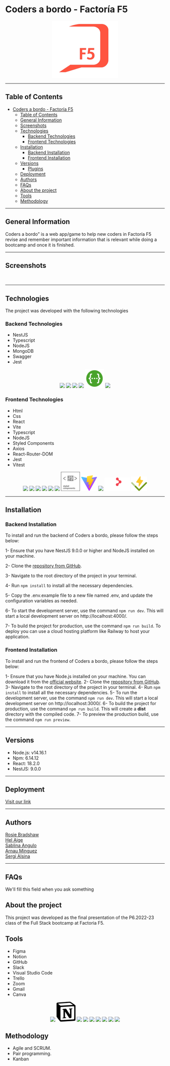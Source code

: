 # Coders a bordo - Factoría F5
 
<p align="center">
<img src="src/assets/logo.png"> 

***
## Table of Contents
- [Coders a bordo - Factoría F5](#coders-a-bordo---factoría-f5)
  - [Table of Contents](#table-of-contents)
  - [General Information](#general-information)
  - [Screenshots](#screenshots)
  - [Technologies](#technologies)
    - [Backend Technologies](#backend-technologies)
    - [Frontend Technologies](#frontend-technologies)
  - [Installation](#installation)
    - [Backend Installation](#backend-installation)
    - [Frontend Installation](#frontend-installation)
  - [Versions](#versions)
    - [Plugins](#plugins)
  - [Deployment](#deployment)
  - [Authors](#authors)
  - [FAQs](#faqs)
  - [About the project](#about-the-project)
  - [Tools](#tools)
  - [Methodology](#methodology)
***
## General Information
Coders a bordo” is a web app/game to help new coders in Factoría F5 revise    and remember important information that is relevant while doing a bootcamp and once it is finished. 

***

## Screenshots

<tab>
<tr>
<td><img src=""></td>
<td><img src=""></td>
<td><img src=""></td>
<td><img src=""></td>
</tr>
<tr>
<td><img src=""></td>
<td><img src=""></td>
<td><img src=""></td>
<td><img src=""></td>
</tr>
<tr>
<td><img src=""></td>
<td><img src=""></td>
<td><img src=""></td>
<td><img src=""></td>
</tr>
<tr>
<td><img src=""></td>
<td><img src=""></td>

***

## Technologies

The project was developed with the following technologies

### Backend Technologies

- NestJS
- Typescript
- NodeJS
- MongoDB
- Swagger
- Jest

<p align="center">
<img src= "https://www.vectorlogo.zone/logos/nestjs/nestjs-icon.svg">
<img src="https://www.vectorlogo.zone/logos/typescriptlang/typescriptlang-icon.svg">
<img src="https://www.vectorlogo.zone/logos/nodejs/nodejs-ar21.svg">
<img src="https://www.vectorlogo.zone/logos/mongodb/mongodb-ar21.svg">
<img src="src/assets/swagger.svg" width=60px>
<img src="https://www.vectorlogo.zone/logos/jestjsio/jestjsio-ar21.svg">

 </p>

### Frontend Technologies

- Html
- Css
- React
- Vite
- Typescript 
- NodeJS
- Styled Components
- Axios
- React-Router-DOM
- Jest
- Vitest

<p align="center">
<img src= "https://www.vectorlogo.zone/logos/w3_html5/w3_html5-ar21.svg">
<img src= "https://www.vectorlogo.zone/logos/w3_css/w3_css-ar21.svg">
<img src= "https://www.vectorlogo.zone/logos/reactjs/reactjs-ar21.svg">
<img src= "https://www.vectorlogo.zone/logos/typescriptlang/typescriptlang-icon.svg">
<img src= "https://www.vectorlogo.zone/logos/nodejs/nodejs-ar21.svg">
<img src= "https://www.vectorlogo.zone/logos/axios/axios-ar21.svg">
<img src= "src/assets/styled-components-1.svg" width=60px>
<img src= "src/assets/vite.svg" width=50>
<img src= "https://www.vectorlogo.zone/logos/jestjsio/jestjsio-ar21.svg">
<img src= "src/assets/react-router.svg" width=80>
<img src="src/assets/vitest.svg" width=50>


***

## Installation

### Backend Installation

To install and run the backend of Coders a bordo, please follow the steps below:

1- Ensure that you have NestJS 9.0.0 or higher and NodeJS installed on your machine.

2- Clone the [repository from GitHub](https://github.com/stranger-strings-team/back-codersabordo).

3- Navigate to the root directory of the project in your terminal.

4- Run `npm install` to install all the necessary dependencies.

5- Copy the .env.example file to a new file named .env, and update the configuration variables as needed.

6- To start the development server, use the command `npm run dev`. This will start a local development server on http://localhost:4000/.

7- To build the project for production, use the command `npm run build`. To deploy you can use a cloud hosting platform like Railway to host your application.

### Frontend Installation

To install and run the frontend of Coders a bordo, please follow the steps below:

1- Ensure that you have Node.js installed on your machine. You can download it from the [official website](https://nodejs.org/en/download/).
2- Clone the [repository from GitHub](https://github.com/stranger-strings-team/front-codersabordo0).
3- Navigate to the root directory of the project in your terminal.
4- Run `npm install` to install all the necessary dependencies.
5- To run the development server, use the command `npm run dev`. This will start a local development server on http://localhost:3000/.
6- To build the project for production, use the command `npm run build`. This will create a **dist** directory with the compiled code.
7- To preview the production build, use the command `npm run preview`.

***
## Versions

- Node.js: v14.16.1
- Npm: 6.14.12
- React: 18.2.0
- NestJS: 9.0.0



***
## Deployment

  
[Visit our link](https://front-codersabordo-production.up.railway.app/)


***



## Authors

[Rosie Bradshaw](https://github.com/Rosie-Bradshaw)<br>
[Hel Aige](https://github.com/HelAige)   
[Sablina Angulo](https://github.com/sablinali)  
[Arnau Minguez](https://github.com/GrimMori)     
[Sergi Alsina](https://github.com/SergiAlsina)



***
## FAQs

We'll fill this field when you ask something

## About the project

This project was developed as the final presentation of the P6.2022-23 class of the Full Stack bootcamp at Factoria F5.


## Tools

- Figma
- Notion
- GitHub
- Slack
- Visual Studio Code
- Trello
- Zoom
- Gmail
- Canva


<p align="center">
<a href="https://www.figma.com"><img src="https://www.vectorlogo.zone/logos/figma/figma-icon.svg"></a>
<a href="https://www.notion.so"><img src="src/assets/notion.svg" width=60></a>
<a href="https://github.com"><img src="https://www.vectorlogo.zone/logos/github/github-icon.svg"></a>
<a href="https://slack.com/workspace-signin"><img src="https://www.vectorlogo.zone/logos/slack/slack-icon.svg"></a>
<a href="https://code.visualstudio.com/"><img src="https://www.vectorlogo.zone/logos/visualstudio_code/visualstudio_code-icon.svg"></a>
<a href="https://trello.com"><img src="https://www.vectorlogo.zone/logos/trello/trello-icon.svg"></a>
<a href="https://zoom.us/"><img src="https://www.vectorlogo.zone/logos/zoomus/zoomus-icon.svg"></a>
<a href="https://www.gmail.com/"><img src="https://www.vectorlogo.zone/logos/gmail/gmail-icon.svg"></a>
<a href="https://www.canva.com/"><img src="https://www.vectorlogo.zone/logos/canva/canva-icon.svg"></a>
</p>

## Methodology

* Agile and SCRUM.
* Pair programming.
* Kanban